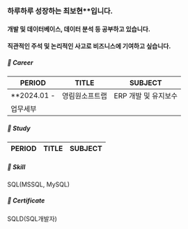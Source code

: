 ### 하루하루 성장하는 최보현**입니다.

#### 개발 및 데이터베이스, 데이터 분석 등 공부하고 있습니다. 
#### 직관적인 주석 및 논리적인 사고로 비즈니스에 기여하고 싶습니다. 



##### 🏢 Career

| PERIOD | TITLE | SUBJECT |
| ------- | ------- | ------- | 
| **2024.01 - | 영림원소프트랩 | ERP 개발 및 유지보수 | 
| 업무세부 | | |

##### 📖 Study

| PERIOD | TITLE | SUBJECT |
| ------- | ------- | -------|


##### 🧩 Skill  

SQL(MSSQL, MySQL) 

##### 📜 Certificate

SQLD(SQL개발자) 
